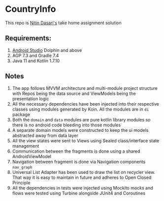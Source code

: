 # CountryInfo
This repo is [Nitin Dasari's](https://www.linkedin.com/in/nitin-d/) take home assignment solution

## Requirements:
1. [Android Studio](https://developer.android.com/studio/releases) Dolphin and above
2. AGP 7.3 and Gradle 7.4
3. Java 11 and Kotlin 1.7.10

## Notes
1. The app follows MVVM architecture and multi-module project structure with Repos being the data source and ViewModels being the presentation logic
2. All the necessary dependencies have been injected into their respective classes using modules generated by Koin. All the modules are in `di` package
3. Both the `domain` and `data` modules are pure kotlin library modules so there is no android code bleeding into those modules
4. A separate domain models were constructed to keep the ui models abstracted away from data layer
5. All the view states were sent to Views using Sealed class/interface state management
6. Communication between the fragments is done using a shared AndroidViewModel
7. Navigation between fragment is done via Navigation components `nav_graph`
8. Universal List Adapter has been used to draw the list on recycler view. That way it is easy to maintain in future and adheres to Open Closed Principle
9. All the dependencies in tests were injected using Mockito mocks and flows were tested using Turbine alongside JUnit4 and Coroutines